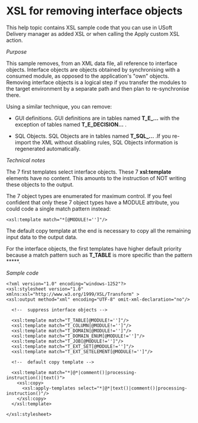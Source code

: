 # XSL for removing interface objects

This help topic contains XSL sample code that you can use in USoft Delivery manager as added XSL or when calling the Apply custom XSL action.

*Purpose*

This sample removes, from an XML data file, all reference to interface objects. Interface objects are objects obtained by synchronising with a consumed module, as opposed to the application's "own" objects. Removing interface objects is a logical step if you transfer the modules to the target environment by a separate path and then plan to re-synchronise there.

Using a similar technique, you can remove:

- GUI definitions. GUI definitions are in tables named **T_E_...** with the exception of tables named **T_E_DECISION...** . 

- SQL Objects. SQL Objects are in tables named **T_SQL_...** .If you re-import the XML without disabling rules, SQL Objects information is regenerated automatically.

*Technical notes*

The 7 first templates select interface objects. These 7 **xsl:template** elements have no content. This amounts to the instruction of NOT writing these objects to the output.

The 7 object types are enumerated for maximum control. If you feel confident that only these 7 object types have a MODULE attribute, you could code a single match pattern instead:

```
<xsl:template match="*[@MODULE!='']"/>
```

The default copy template at the end is necessary to copy all the remaining input data to the output data.

For the interface objects, the first templates have higher default priority because a match pattern such as **T_TABLE** is more specific than the pattern *****.

*Sample code*

```language-xml
<?xml version="1.0" encoding="windows-1252"?>
<xsl:stylesheet version="1.0" xmlns:xsl="http://www.w3.org/1999/XSL/Transform" >
<xsl:output method="xml" encoding="UTF-8" omit-xml-declaration="no"/>

  <!--  suppress interface objects -->

  <xsl:template match="T_TABLE[@MODULE!='']"/>
  <xsl:template match="T_COLUMN[@MODULE!='']"/>
  <xsl:template match="T_DOMAIN[@MODULE!='']"/>
  <xsl:template match="T_DOMAIN_ENUM[@MODULE!='']"/>
  <xsl:template match="T_JOB[@MODULE!='']"/>
  <xsl:template match="T_EXT_SET[@MODULE!='']"/>
  <xsl:template match="T_EXT_SETELEMENT[@MODULE!='']"/>

  <!--  default copy template -->

  <xsl:template match="*|@*|comment()|processing-instruction()|text()">
    <xsl:copy>
      <xsl:apply-templates select="*|@*|text()|comment()|processing-instruction()"/>
    </xsl:copy>
  </xsl:template>

</xsl:stylesheet>
```

 